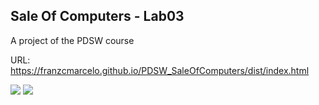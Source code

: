 ## Sale Of Computers - Lab03
A project of the PDSW course

URL: https://franzcmarcelo.github.io/PDSW_SaleOfComputers/dist/index.html

![](https://repository-images.githubusercontent.com/277472218/cdc81a00-bf30-11ea-84ec-b5382ef8bac0)
![](https://repository-images.githubusercontent.com/277472218/f8fd5700-c05f-11ea-9704-1ed4a6a49e29)
